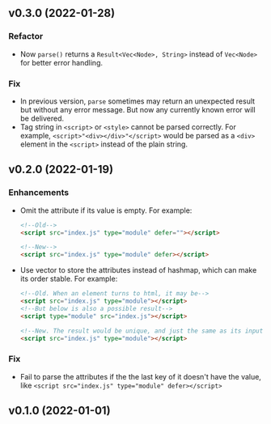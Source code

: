 ## v0.3.0 (2022-01-28)

### Refactor

- Now `parse()` returns a `Result<Vec<Node>, String>` instead of `Vec<Node>` for better error handling.

### Fix

- In previous version, `parse` sometimes may return an unexpected result but without any error message. But now any currently known error will be delivered.
- Tag string in `<script>` or `<style>` cannot be parsed correctly. For example, `<script>"<div></div>"</script>` would be parsed as a `<div>` element in the `<script>` instead of the plain string.

## v0.2.0 (2022-01-19)

### Enhancements

- Omit the attribute if its value is empty. For example:
  ```html
  <!--Old-->
  <script src="index.js" type="module" defer=""></script>

  <!--New-->
  <script src="index.js" type="module" defer></script>
  ```

- Use vector to store the attributes instead of hashmap, which can make its order stable. For example:
  ```html
  <!--Old. When an element turns to html, it may be-->
  <script src="index.js" type="module"></script>
  <!--But below is also a possible result-->
  <script type="module" src="index.js"></script>

  <!--New. The result would be unique, and just the same as its input-->
  <script src="index.js" type="module"></script>
  ```

### Fix

- Fail to parse the attributes if the the last key of it doesn't have the value, like `<script src="index.js" type="module" defer></script>`

## v0.1.0 (2022-01-01)

